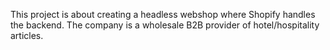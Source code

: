 This project is about creating a headless webshop where Shopify handles the backend. The company is a wholesale B2B provider of hotel/hospitality articles. 
